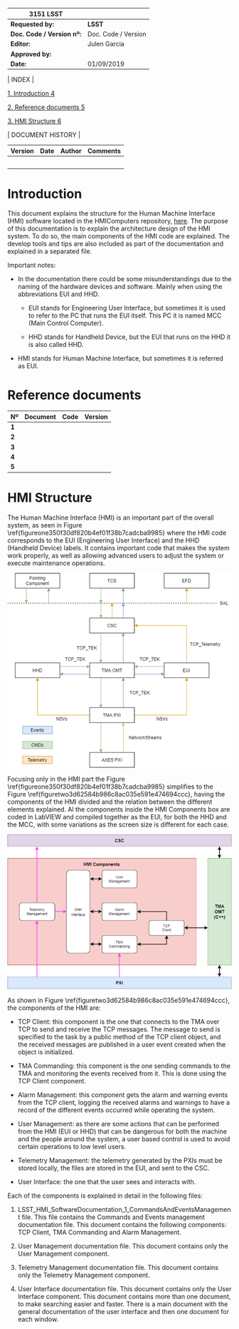 | **3151 LSST**               |                     |
|-----------------------------|---------------------|
| **Requested by:**           | **LSST**            |
| **Doc. Code / Version nº:** | Doc. Code / Version |
| **Editor:**                 | Julen Garcia        |
| **Approved by:**            |                     |
| **Date:**                   | 01/09/2019          |

\| INDEX \|

[1. Introduction 4](#introduction)

[2. Reference documents 5](#reference-documents)

[3. HMI Structure 6](#hmi-structure)

\| DOCUMENT HISTORY \|

| **Version** | **Date** | **Author** | **Comments** |
|-------------|----------|------------|--------------|
|             |          |            |              |
|             |          |            |              |
|             |          |            |              |
|             |          |            |              |
|             |          |            |              |

Introduction
============

This document explains the structure for the Human Machine Interface (HMI)
software located in the HMIComputers repository,
[here](https://gitlab.tekniker.es/aut/projects/3151-LSST/LabVIEWCode/HMIComputers).
The purpose of this documentation is to explain the architecture design of the
HMI system. To do so, the main components of the HMI code are explained. The
develop tools and tips are also included as part of the documentation and
explained in a separated file.

Important notes:

-  In the documentation there could be some misunderstandings due to the naming
    of the hardware devices and software. Mainly when using the abbreviations
    EUI and HHD.

    -   EUI stands for Engineering User Interface, but sometimes it is used to
        refer to the PC that runs the EUI itself. This PC it is named MCC (Main
        Control Computer).

    -   HHD stands for Handheld Device, but the EUI that runs on the HHD it is
        also called HHD.

-   HMI stands for Human Machine Interface, but sometimes it is referred as EUI.

Reference documents
===================

| **Nº** | **Document** | **Code** | **Version** |
|--------|--------------|----------|-------------|
| **1**  |              |          |             |
| **2**  |              |          |             |
| **3**  |              |          |             |
| **4**  |              |          |             |
| **5**  |              |          |             |

HMI Structure
=============

The Human Machine Interface (HMI) is an important part of the overall system, as
seen in Figure \ref{figureone350f30df820b4ef01f38b7cadcba9985} where the HMI code corresponds to the EUI (Engineering User
Interface) and the HHD (Handheld Device) labels. It contains important code that
makes the system work properly, as well as allowing advanced users to adjust the
system or execute maintenance operations.

![Communications structure between the different components of the MainControl System (MCS)\label{figureone350f30df820b4ef01f38b7cadcba9985}](../Resources/350f30df820b4ef01f38b7cadcba9985.png)

Focusing only in the HMI part the Figure \ref{figureone350f30df820b4ef01f38b7cadcba9985} simplifies to the Figure \ref{figuretwo3d62584b986c8ac035e591e474694ccc}, having
the components of the HMI divided and the relation between the different
elements explained. Al the components inside the HMI Components box are coded in
LabVIEW and compiled together as the EUI, for both the HHD and the MCC, with
some variations as the screen size is different for each case.

![Software structure, with detail in the HMI components\label{figuretwo3d62584b986c8ac035e591e474694ccc}](../Resources/3d62584b986c8ac035e591e474694ccc.png)

As shown in Figure \ref{figuretwo3d62584b986c8ac035e591e474694ccc}, the components of the HMI are:

-   TCP Client: this component is the one that connects to the TMA over TCP to
    send and receive the TCP messages. The message to send is specified to the
    task by a public method of the TCP client object, and the received messages
    are published in a user event created when the object is initialized.

-   TMA Commanding: this component is the one sending commands to the TMA and
    monitoring the events received from it. This is done using the TCP Client
    component.

-   Alarm Management: this component gets the alarm and warning events from the
    TCP client, logging the received alarms and warnings to have a record of the
    different events occurred while operating the system.

-   User Management: as there are some actions that can be performed from the
    HMI (EUI or HHD) that can be dangerous for both the machine and the people
    around the system, a user based control is used to avoid certain operations
    to low level users.

-   Telemetry Management: the telemetry generated by the PXIs must be stored
    locally, the files are stored in the EUI, and sent to the CSC.

-   User Interface: the one that the user sees and interacts with.

Each of the components is explained in detail in the following files:

1.  LSST_HMI_SoftwareDocumentation_1_CommandsAndEventsManagement file. This file
    contains the Commands and Events management documentation file. This
    document contains the following components: TCP Client, TMA Commanding and
    Alarm Management.

2.  User Management documentation file. This document contains only the User
    Management component.

3.  Telemetry Management documentation file. This document contains only the
    Telemetry Management component.

4.  User Interface documentation file. This document contains only the User
    Interface component. This document contains more than one document, to make
    searching easier and faster. There is a main document with the general
    documentation of the user interface and then one document for each window.
